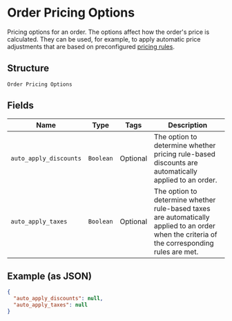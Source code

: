 
# Order Pricing Options

Pricing options for an order. The options affect how the order's price is calculated.
They can be used, for example, to apply automatic price adjustments that are based on preconfigured
[pricing rules](../../doc/models/catalog-pricing-rule.md).

## Structure

`Order Pricing Options`

## Fields

| Name | Type | Tags | Description |
|  --- | --- | --- | --- |
| `auto_apply_discounts` | `Boolean` | Optional | The option to determine whether pricing rule-based<br>discounts are automatically applied to an order. |
| `auto_apply_taxes` | `Boolean` | Optional | The option to determine whether rule-based taxes are automatically<br>applied to an order when the criteria of the corresponding rules are met. |

## Example (as JSON)

```json
{
  "auto_apply_discounts": null,
  "auto_apply_taxes": null
}
```

